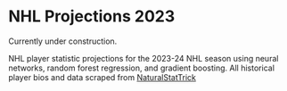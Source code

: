 # NHL Projections 2023
Currently under construction.

NHL player statistic projections for the 2023-24 NHL season using neural networks, random forest regression, and gradient boosting. All historical player bios and data scraped from [NaturalStatTrick](https://www.naturalstattrick.com "NST Homepage")
